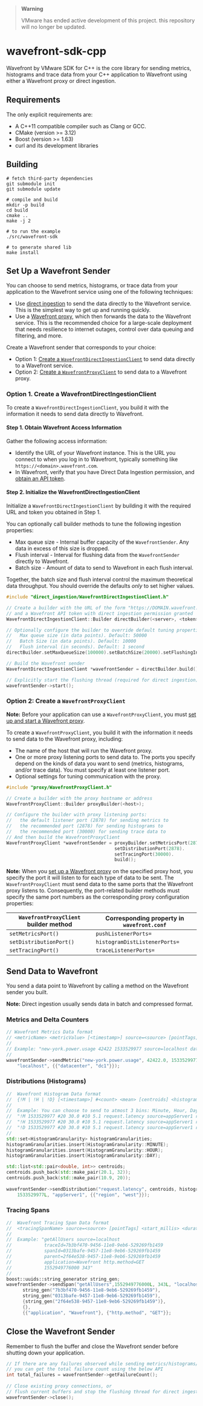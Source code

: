 > **Warning**
>
> VMware has ended active development of this project. this repository will no longer be updated.

# wavefront-sdk-cpp
Wavefront by VMware SDK for C++ is the core library for sending metrics, histograms and trace data from your C++ application to Wavefront using either a Wavefront proxy or direct ingestion.

## Requirements
The only explicit requirements are:

* A C++11 compatible compiler such as Clang or GCC. 
* CMake (version >= 3.12)
* Boost (version >= 1.63)
* curl and its development libraries

## Building
```
# fetch third-party dependencies
git submodule init
git submodule update

# compile and build
mkdir -p build
cd build
cmake ..
make -j 2

# to run the example
./src/wavefront-sdk

# to generate shared lib 
make install
```

## Set Up a Wavefront Sender

You can choose to send metrics, histograms, or trace data from your application to the Wavefront service using one of the following techniques:
* Use [direct ingestion](https://docs.wavefront.com/direct_ingestion.html) to send the data directly to the Wavefront service. This is the simplest way to get up and running quickly.
* Use a [Wavefront proxy](https://docs.wavefront.com/proxies.html), which then forwards the data to the Wavefront service. This is the recommended choice for a large-scale deployment that needs resilience to internet outages, control over data queuing and filtering, and more.

Create a Wavefront sender that corresponds to your choice:
* Option 1: [Create a `WavefrontDirectIngestionClient`](#option-1-create-a-wavefrontdirectingestionclient) to send data directly to a Wavefront service.
* Option 2: [Create a `WavefrontProxyClient`](#option-2-create-a-wavefrontproxyclient) to send data to a Wavefront proxy.

### Option 1. Create a WavefrontDirectIngestionClient
To create a `WavefrontDirectIngestionClient`, you build it with the information it needs to send data directly to Wavefront.

#### Step 1. Obtain Wavefront Access Information
Gather the following access information:

* Identify the URL of your Wavefront instance. This is the URL you connect to when you log in to Wavefront, typically something like `https://<domain>.wavefront.com`.
* In Wavefront, verify that you have Direct Data Ingestion permission, and [obtain an API token](http://docs.wavefront.com/wavefront_api.html#generating-an-api-token).

#### Step 2. Initialize the WavefrontDirectIngestionClient
Initialize a `WavefrontDirectIngestionClient` by building it with the required URL and token you obtained in Step 1.

You can optionally call builder methods to tune the following ingestion properties:

* Max queue size - Internal buffer capacity of the `WavefrontSender`. Any data in excess of this size is dropped.
* Flush interval - Interval for flushing data from the `WavefrontSender` directly to Wavefront.
* Batch size - Amount of data to send to Wavefront in each flush interval.

Together, the batch size and flush interval control the maximum theoretical data throughput. You should override the defaults _only_ to set higher values.


```cpp
#include "direct_ingestion/WavefrontDirectIngestionClient.h"

// Create a builder with the URL of the form "https://DOMAIN.wavefront.com"
// and a Wavefront API token with direct ingestion permission granted
WavefrontDirectIngestionClient::Builder directBuilder(<server>, <token>);

// Optionally configure the builder to override default tuning properties
//   Max queue size (in data points). Default: 50000 
//   Batch Size (in data points). Default: 10000
//   Flush interval (in seconds). Default: 1 second 
directBuilder.setMaxQueueSize(100000).setBatchSize(20000).setFlushingInterval(2);

// Build the Wavefront sender
WavefrontDirectIngestionClient *wavefrontSender = directBuilder.build();

// Explicitly start the flushing thread (required for direct ingestion)
wavefrontSender->start();
```

### Option 2: Create a `WavefrontProxyClient`

**Note:** Before your application can use a `WavefrontProxyClient`, you must [set up and start a Wavefront proxy](https://github.com/wavefrontHQ/java/tree/master/proxy#set-up-a-wavefront-proxy).

To create a `WavefrontProxyClient`, you build it with the information it needs to send data to the Wavefront proxy, including:

* The name of the host that will run the Wavefront proxy.
* One or more proxy listening ports to send data to. The ports you specify depend on the kinds of data you want to send (metrics, histograms, and/or trace data). You must specify at least one listener port.
* Optional settings for tuning communication with the proxy.


```cpp
#include "proxy/WavefrontProxyClient.h"

// Create a builder with the proxy hostname or address
WavefrontProxyClient::Builder proxyBuilder(<host>);

// Configure the builder with proxy listening ports:
//   the default listener port (2878) for sending metrics to
//   the recommended port (2878) for sending histograms to
//   the recommended port (30000) for sending trace data to
// And then build the WavefrontProxyClient
WavefrontProxyClient *wavefrontSender = proxyBuilder.setMetricsPort(2878).
                                        setDistributionPort(2878).
                                        setTracingPort(30000).
                                        build();
```

**Note:** When you [set up a Wavefront proxy](https://github.com/wavefrontHQ/java/tree/master/proxy#set-up-a-wavefront-proxy) on the specified proxy host, you specify the port it will listen to for each type of data to be sent. The `WavefrontProxyClient` must send data to the same ports that the Wavefront proxy listens to. Consequently, the port-related builder methods must specify the same port numbers as the corresponding proxy configuration properties:

| `WavefrontProxyClient` builder method | Corresponding property in `wavefront.conf` |
| ----- | -------- |
| `setMetricsPort()` | `pushListenerPorts=` |
| `setDistributionPort()` | `histogramDistListenerPorts=` |
| `setTracingPort()` | `traceListenerPorts=` |

## Send Data to Wavefront

You send a data point to Wavefront by calling a method on the Wavefront sender you built.
  
**Note:** Direct ingestion usually sends data in batch and compressed format. 

### Metrics and Delta Counters


```cpp
// Wavefront Metrics Data format
// <metricName> <metricValue> [<timestamp>] source=<source> [pointTags]
//
// Example: "new-york.power.usage 42422 1533529977 source=localhost datacenter=dc1"
//
wavefrontSender->sendMetric("new-york.power.usage", 42422.0, 1533529977L,
    "localhost", {{"datacenter", "dc1"}});
```
### Distributions (Histograms)

```cpp
//  Wavefront Histogram Data format
//  {!M | !H | !D} [<timestamp>] #<count> <mean> [centroids] <histogramName> source=<source> [pointTags]
// 
//  Example: You can choose to send to atmost 3 bins: Minute, Hour, Day
//  "!M 1533529977 #20 30.0 #10 5.1 request.latency source=appServer1 region=us-west"
//  "!H 1533529977 #20 30.0 #10 5.1 request.latency source=appServer1 region=us-west"
//  "!D 1533529977 #20 30.0 #10 5.1 request.latency source=appServer1 region=us-west"
// 
std::set<HistogramGranularity> histogramGranularities;
histogramGranularities.insert(HistogramGranularity::MINUTE);
histogramGranularities.insert(HistogramGranularity::HOUR);
histogramGranularities.insert(HistogramGranularity::DAY);

std::list<std::pair<double, int>> centroids;
centroids.push_back(std::make_pair(20.1, 32));
centroids.push_back(std::make_pair(10.9, 20));
    
wavefrontSender->sendDistribution("request.latency", centroids, histogramGranularities, 
    1533529977L, "appServer1", {{"region", "west"}});
```

### Tracing Spans
```cpp
//  Wavefront Tracing Span Data format
//  <tracingSpanName> source=<source> [pointTags] <start_millis> <duration_milliseconds>
// 
//  Example: "getAllUsers source=localhost
//            traceId=7b3bf470-9456-11e8-9eb6-529269fb1459
//            spanId=0313bafe-9457-11e8-9eb6-529269fb1459
//            parent=2f64e538-9457-11e8-9eb6-529269fb1459
//            application=Wavefront http.method=GET
//            1552949776000 343"
// 
boost::uuids::string_generator string_gen;
wavefrontSender->sendSpan("getAllUsers",1552949776000L, 343L, "localhost",
      string_gen("7b3bf470-9456-11e8-9eb6-529269fb1459"),
      string_gen("0313bafe-9457-11e8-9eb6-529269fb1459"),
      {string_gen("2f64e538-9457-11e8-9eb6-529269fb1459")}, 
      {},
      {{"application", "Wavefront"}, {"http.method", "GET"}};
```


## Close the Wavefront Sender

Remember to flush the buffer and close the Wavefront sender before shutting down your application.

```cpp
// If there are any failures observed while sending metrics/histograms/tracing-spans above, 
// you can get the total failure count using the below API
int total_failures = wavefrontSender->getFailureCount();
  
// Close existing proxy connections, or 
// flush current buffers and stop the flushing thread for direct ingestion
wavefrontSender->close();
```
